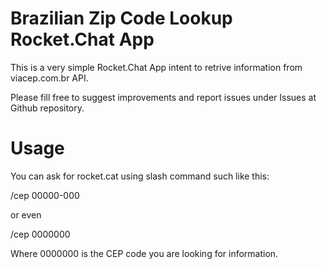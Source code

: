 # Brazilian Zip Code Lookup Rocket.Chat App

This is a very simple Rocket.Chat App intent to retrive information from viacep.com.br API.

Please fill free to suggest improvements and report issues under Issues at Github repository.

# Usage

You can ask for rocket.cat using slash command such like this:

 /cep 00000-000

or even

 /cep 0000000

 Where 0000000 is the CEP code you are looking for information.
